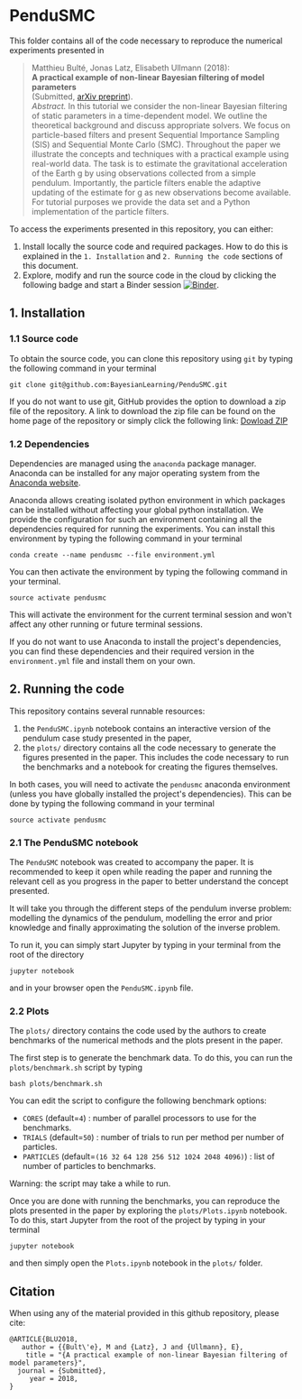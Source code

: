 # PenduSMC

This folder contains all of the code necessary to reproduce the numerical experiments presented in 


>Matthieu Bulté, Jonas Latz, Elisabeth Ullmann (2018):  
>__A practical example of non-linear Bayesian filtering of model parameters__  
>(Submitted, [arXiv preprint](https://arxiv.org/abs/1807.08713)).  
> _Abstract._ In this tutorial we consider the non-linear Bayesian filtering of static parameters in a time-dependent model. We outline the theoretical background and discuss appropriate solvers. We focus on particle-based filters and present Sequential Importance Sampling (SIS) and Sequential Monte Carlo (SMC). Throughout the paper we illustrate the concepts and techniques with a practical example using real-world data. The task is to estimate the gravitational acceleration of the Earth g by using observations collected from a simple pendulum. Importantly, the particle filters enable the adaptive updating of the estimate for g as new observations become available. For tutorial purposes we provide the data set and a Python implementation of the particle filters.


To access the experiments presented in this repository, you can either:
1. Install locally the source code and required packages. How to do this is explained in the `1. Installation` and `2. Running the code` sections of this document.
2. Explore, modify and run the source code in the cloud by clicking the following badge and start a Binder session [![Binder](https://mybinder.org/badge.svg)](https://mybinder.org/v2/gh/BayesianLearning/PenduSMC/master).

## 1. Installation

### 1.1 Source code

To obtain the source code, you can clone this repository using `git` by typing the following command in your terminal
```
git clone git@github.com:BayesianLearning/PenduSMC.git
```

If you do not want to use git, GitHub provides the option to download a zip file of the repository. A link to download the zip file can be found on the home page of the repository or simply click the following link: [Dowload ZIP](https://github.com/BayesianLearning/PenduSMC/archive/master.zip)

### 1.2 Dependencies
Dependencies are managed using the `anaconda` package manager. Anaconda can be installed for any major operating system from the [Anaconda website](https://anaconda.org/).

Anaconda allows creating isolated python environment in which packages can be installed without affecting your global python installation. We provide the configuration for such an environment containing all the dependencies required for running the experiments. You can install this environment by typing the following command in your terminal
```
conda create --name pendusmc --file environment.yml
```

You can then activate the environment by typing the following command in your terminal.
```
source activate pendusmc
```
This will activate the environment for the current terminal session and won't affect any other running or future terminal sessions.

If you do not want to use Anaconda to install the project's dependencies, you can find these dependencies and their required version in the `environment.yml` file and install them on your own.

## 2. Running the code
	
This repository contains several runnable resources:
1. the `PenduSMC.ipynb` notebook contains an interactive version of the pendulum case study presented in the paper,
2. the `plots/` directory contains all the code necessary to generate the figures presented in the paper. This includes the code necessary to run the benchmarks and a notebook for creating the figures themselves. 

In both cases, you will need to activate the `pendusmc` anaconda environment (unless you have globally installed the project's dependencies). This can be done by typing the following command in your terminal	
```
source activate pendusmc
```

### 2.1 The PenduSMC notebook
The `PenduSMC` notebook was created to accompany the paper. It is recommended to keep it open while reading the paper and running the relevant cell as you progress in the paper to better understand the concept presented.

It will take you through the different steps of the pendulum inverse problem: modelling the dynamics of the pendulum, modelling the error and prior knowledge and finally approximating the solution of the inverse problem.

To run it, you can simply start Jupyter by typing in your terminal from the root of the directory
```
jupyter notebook
```

and in your browser open the `PenduSMC.ipynb` file.

### 2.2 Plots
The `plots/` directory contains the code used by the authors to create benchmarks of the numerical methods and the plots present in the paper.

The first step is to generate the benchmark data. To do this, you can run the `plots/benchmark.sh` script by typing
```
bash plots/benchmark.sh
```

You can edit the script to configure the following benchmark options:
* `CORES` (default=`4`) : number of parallel processors to use for the benchmarks.
* `TRIALS` (default=`50`) : number of trials to run per method per number of particles.
* `PARTICLES` (default=`(16 32 64 128 256 512 1024 2048 4096)`) : list of number of particles to benchmarks.
  
Warning: the script may take a while to run.

Once you are done with running the benchmarks, you can reproduce the plots presented in the paper by exploring the `plots/Plots.ipynb` notebook. To do this, start Jupyter from the root of the project by typing in your terminal
```
jupyter notebook
```
and then simply open the `Plots.ipynb` notebook in the `plots/` folder.

## Citation
When using any of the material provided in this github repository, please cite:
```
@ARTICLE{BLU2018,
   author = {{Bult\'e}, M and {Latz}, J and {Ullmann}, E},
    title = "{A practical example of non-linear Bayesian filtering of model parameters}",
  journal = {Submitted},
     year = 2018,
}
```

